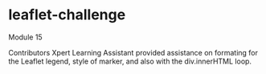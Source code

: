 # leaflet-challenge
Module 15

Contributors
Xpert Learning Assistant provided assistance on formating for the Leaflet legend, style of marker, and also with the div.innerHTML loop. 